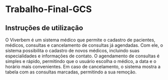 # Trabalho-Final-GCS

## Instruções de utilização

O Viverbem é um sistema médico que permite o cadastro de pacientes, médicos, consultas e cancelamento de consultas já agendadas. Com ele, o sistema possibilita o cadastro de novos médicos, incluindo suas especialidades e informações de contato. O agendamento de consultas é simples e rápido, permitindo que o usuário escolha o médico, a data e o horário mais convenientes. Em caso de cancelamento, o sistema mostra a tabela com as consultas marcadas, permitindo a sua remoção.

